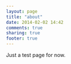 ```yaml
---
layout: page
title: "about"
date: 2014-02-02 14:42
comments: true
sharing: true
footer: true
---
```

Just a test page for now.
